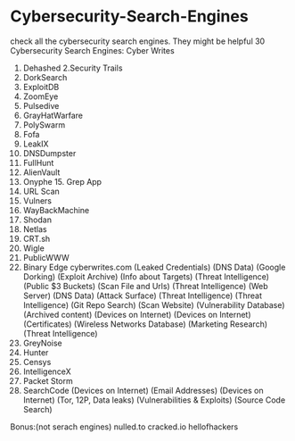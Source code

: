 # Cybersecurity-Search-Engines
check all the cybersecurity search engines.
 They might be helpful 
30 Cybersecurity Search Engines:
Cyber Writes
1. Dehashed
2.Security Trails
3. DorkSearch
4. ExploitDB
5. ZoomEye
6. Pulsedive
7. GrayHatWarfare
8. PolySwarm
9. Fofa
10. LeakIX
11. DNSDumpster
12. FullHunt
13. AlienVault
14. Onyphe 15. Grep App
16. URL Scan
17. Vulners
18. WayBackMachine
19. Shodan
20. Netlas
21. CRT.sh
22. Wigle
23. PublicWWW
24. Binary Edge
cyberwrites.com
(Leaked Credentials) (DNS Data)
(Google Dorking) (Exploit Archive) (Info about Targets) (Threat Intelligence) (Public $3 Buckets) (Scan File and Urls) (Threat Intelligence)
(Web Server) (DNS Data) (Attack Surface) (Threat Intelligence) (Threat Intelligence) (Git Repo Search) (Scan Website)
(Vulnerability Database)
(Archived content)
(Devices on Internet)
(Devices on Internet) (Certificates)
(Wireless Networks Database)
(Marketing Research)
(Threat Intelligence)
25. GreyNoise
26. Hunter 
27. Censys 
28. IntelligenceX 
29. Packet Storm 
30. SearchCode
(Devices on Internet)
(Email Addresses) (Devices on Internet) (Tor, 12P, Data leaks)
(Vulnerabilities & Exploits) (Source Code Search)

Bonus:(not serach engines)
nulled.to
cracked.io
hellofhackers
